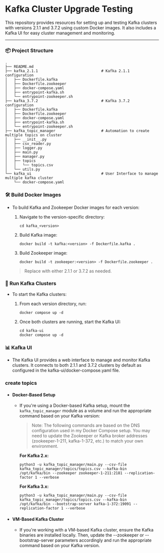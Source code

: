 # Kafka Cluster Upgrade Testing

This repository provides resources for setting up and testing Kafka clusters with versions 2.1.1 and 3.7.2 using custom Docker images. It also includes a Kafka UI for easy cluster management and monitoring.

---

### 📦 Project Structure

```
.
├── README.md
├── kafka_2.1.1                             # Kafka 2.1.1 configuration
│   ├── Dockerfile.kafka
│   ├── Dockerfile.zookeeper
│   ├── docker-compose.yaml
│   ├── entrypoint-kafka.sh
│   └── entrypoint-zookeeper.sh
├── kafka_3.7.2                             # Kafka 3.7.2 configuration
│   ├── Dockerfile.kafka
│   ├── Dockerfile.zookeeper
│   ├── docker-compose.yaml
│   ├── entrypoint-kafka.sh
│   └── entrypoint-zookeeper.sh
├── kafka_topic_manager                     # Automation to create multiple topics on cluster
│   ├── __init__.py
│   ├── csv_reader.py
│   ├── logger.py
│   ├── main.py
│   ├── manager.py
│   ├── topics
│   │   └── topics.csv
│   └── utils.py
└── kafka_ui                                # User Interface to manage multiple kafka cluster
    └── docker-compose.yaml
```

### 🛠️ Build Docker Images

- To build Kafka and Zookeeper Docker images for each version:

    1. Navigate to the version-specific directory:
        ```
        cd kafka_<version>
        ```

    2. Build Kafka image:
        ```
        docker build -t kafka:<version> -f Dockerfile.kafka .
        ```

    3. Build Zookeeper image:
        ```
        docker build -t zookeeper:<version> -f Dockerfile.zookeeper .
        ```
    > Replace <version> with either 2.1.1 or 3.7.2 as needed.

### 🚀 Run Kafka Clusters

- To start the Kafka clusters:

    1. From each version directory, run:
        ```
        docker compose up -d
        ```

    2. Once both clusters are running, start the Kafka UI:
        ```
        cd kafka-ui
        docker compose up -d
        ```

### 📊 Kafka UI
- The Kafka UI provides a web interface to manage and monitor Kafka clusters. It connects to both 2.1.1 and 3.7.2 clusters by default as configured in the kafka-ui/docker-compose.yaml file.

### create topics

- #### Docker-Based Setup

    - If you're using a Docker-based Kafka setup, mount the `kafka_topic_manager` module as a volume and run the appropriate command based on your Kafka version:

        > Note: The following commands are based on the DNS configuration used in my Docker Compose setup. You may need to update the Zookeeper or Kafka broker addresses (zookeeper-1-211, kafka-1-372, etc.) to match your own environment.

        **For Kafka 2.x:**
        ```
        python3 -u kafka_topic_manager/main.py --csv-file kafka_topic_manager/topics/topics.csv --kafka-bin /opt/kafka/bin --zookeeper zookeeper-1-211:2181 --replication-factor 1 --verbose
        ```

        **For Kafka 3.x:**
        ```
        python3 -u kafka_topic_manager/main.py --csv-file kafka_topic_manager/topics/topics.csv --kafka-bin /opt/kafka/bin --bootstrap-server kafka-1-372:19091 --replication-factor 1 --verbose
        ```

- #### VM-Based Kafka Cluster

    - If you're working with a VM-based Kafka cluster, ensure the Kafka binaries are installed locally. Then, update the --zookeeper or --bootstrap-server parameters accordingly and run the appropriate command based on your Kafka version.
